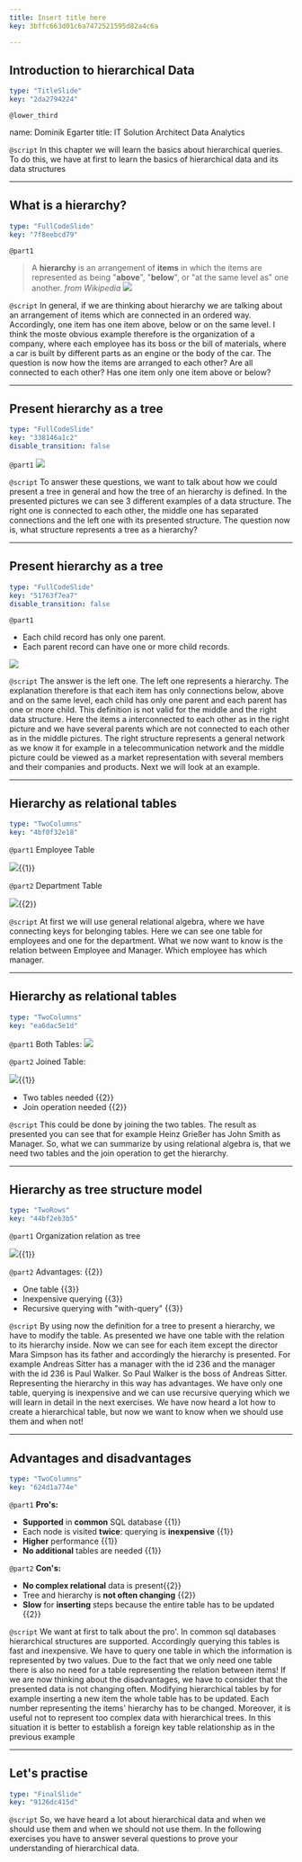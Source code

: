 ```yaml
---
title: Insert title here
key: 3bffc663d01c6a7472521595d82a4c6a

---
```

## Introduction to hierarchical Data

```yaml
type: "TitleSlide"
key: "2da2794224"
```

`@lower_third`

name: Dominik Egarter
title: IT Solution Architect Data Analytics


`@script`
In this chapter we will learn the basics about hierarchical queries. To do this, we have at first to learn the basics of hierarchical data and its data structures


---
## What is a hierarchy?

```yaml
type: "FullCodeSlide"
key: "7f8eebcd79"
```

`@part1`
> A **hierarchy** is an arrangement of **items**  in which the items are represented as being "**above**", "**below**", or "at the same level as" one another.
_from Wikipedia_
![](https://assets.datacamp.com/production/repositories/4213/datasets/bb9182cfc37b4d0abc3290a77b91330a7ef9af91/hierarchyGeneral.jpg)


`@script`
In general, if we are thinking about hierarchy we are talking about an arrangement of items which are connected in an ordered way. Accordingly, one item has one item above, below or on the same level. I think the moste obvious example therefore is the organization of a company, where each employee has its boss or the bill of materials, where a car is built by different parts as an engine or the body of the car. The question is now how the items are arranged to each other? Are all connected to each other? Has one item only one item above or below?


---
## Present hierarchy as a tree

```yaml
type: "FullCodeSlide"
key: "338146a1c2"
disable_transition: false
```

`@part1`
![](https://assets.datacamp.com/production/repositories/4213/datasets/64b5ed02c0f1ff079c3d1779faaa6d13c4bfeec7/differentStructures.png)


`@script`
To answer these questions, we want to talk about how we could present a tree in general and how the tree of an hierarchy is defined. In the presented pictures we can see 3 different examples of a data structure. The right one is connected to each other, the middle one has separated connections and the left one with its presented structure. The question now is, what structure represents a tree as a hierarchy?


---
## Present hierarchy as a tree

```yaml
type: "FullCodeSlide"
key: "51763f7ea7"
disable_transition: false
```

`@part1`
- Each child record has only one parent.
- Each parent record can have one or more child records.

![](https://assets.datacamp.com/production/repositories/4213/datasets/36906347a2c4fb68d4de6c053410229d3d4924d0/compareStructure.png)


`@script`
The answer is the left one. The left one represents a hierarchy. The explanation therefore is that each item has only connections below, above and on the same level, each child has only one parent and each parent has one or more child. This definition is not valid for the middle and the right data structure. Here the items a interconnected to each other as in the right picture and we have several parents which are not connected to each other as in the middle pictures. The right structure represents a general network as we know it for example in a telecommunication network and the middle picture could be viewed as a market representation with several members and their companies and products. Next we will look at an example.


---
## Hierarchy as relational tables

```yaml
type: "TwoColumns"
key: "4bf0f32e18"
```

`@part1`
Employee Table

![](https://assets.datacamp.com/production/repositories/4213/datasets/b8c369a806c13036da9c809096bc7181318dd922/empTable.png){{1}}


`@part2`
Department Table

![](https://assets.datacamp.com/production/repositories/4213/datasets/16a076b4f888f94a827afbd00c0126ca903ea4bd/DeptTable.png){{2}}


`@script`
At first we will use general relational algebra, where we have connecting keys for belonging tables. Here we can see one table for employees and one for the department. What we now want to know is the relation between Employee and Manager. Which employee has which manager.


---
## Hierarchy as relational tables

```yaml
type: "TwoColumns"
key: "ea6dac5e1d"
```

`@part1`
Both Tables:
![](https://assets.datacamp.com/production/repositories/4213/datasets/fe7ad8a90849dcaf42cc37b90dd0283b447cba2c/empDepTable.png)


`@part2`
Joined Table:

![](https://assets.datacamp.com/production/repositories/4213/datasets/3fb97f690c130f38c1d43ead69f1585b283d9827/joinedDataOrg.png){{1}}

- Two tables needed {{2}}
- Join operation needed {{2}}


`@script`
This could be done by joining the two tables. The result as presented you can see that for example Heinz Grießer has John Smith as Manager. So, what we can summarize by using relational algebra is, that we need two tables and the join operation to get the hierarchy.


---
## Hierarchy as tree structure model

```yaml
type: "TwoRows"
key: "44bf2eb3b5"
```

`@part1`
Organization relation as tree

![](https://assets.datacamp.com/production/repositories/4213/datasets/f51ce7c6f4f91e82eaf38c420d405a40a1445d07/empAsTree.png){{1}}


`@part2`
Advantages: {{2}}

- One table {{3}}
- Inexpensive querying {{3}}
- Recursive querying with "with-query" {{3}}


`@script`
By using now the definition for a tree to present a hierarchy, we have to modify the table. As presented we have one table with the relation to its hierarchy inside. Now we can see for each item except the director Mara Simpson has its father and accordingly the hierarchy is presented. For example Andreas Sitter has a manager with the id 236 and the manager with the id 236 is Paul Walker. So Paul Walker is the boss of Andreas Sitter. Representing the hierarchy in this way has advantages. We have only one table, querying is inexpensive and we can use recursive querying which we will learn in detail in the next exercises.
We have now heard a lot how to create a hierarchical table, but now we want to know when we should use them and when not!


---
## Advantages and disadvantages

```yaml
type: "TwoColumns"
key: "624d1a774e"
```

`@part1`
**Pro's:**
- **Supported** in **common** SQL database {{1}}
- Each node is visited **twice**: querying is **inexpensive** {{1}}
- **Higher** performance {{1}}
- **No additional** tables are needed {{1}}


`@part2`
**Con's:**

- **No complex relational** data is present{{2}}
- Tree and hierarchy is **not often changing** {{2}}
- **Slow** for **inserting** steps because the entire table has to be updated {{2}}


`@script`
We want at first to talk about the pro'. In common sql databases hierarchical structures are supported. Accordingly querying this tables is fast and inexpensive. We have to query one table in which the information is represented by two values. Due to the fact that we only need one table there is also no need for a table representing the relation between items! If we are now thinking about the disadvantages, we have to consider that the presented data is not changing often. Modifying hierarchical tables by for example inserting a new item the whole table has to be updated. Each number representing the items' hierarchy has to be changed. Moreover, it is useful not to represent too complex data with hierarchical trees. In this situation it is better to establish a foreign key table relationship as in the previous example


---
## Let's practise

```yaml
type: "FinalSlide"
key: "9126dc415d"
```

`@script`
So, we have heard a lot about hierarchical data and when we should use them and when we should not use them. In the following exercises you have to answer several questions to prove your understanding of hierarchical data.

